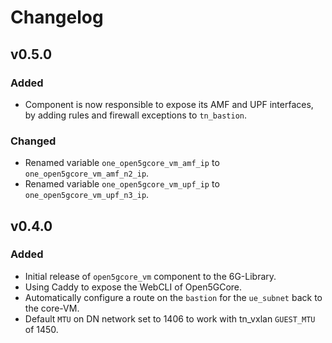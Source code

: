 # Changelog

## v0.5.0
### Added
- Component is now responsible to expose its AMF and UPF interfaces, by adding rules and firewall exceptions to `tn_bastion`.
### Changed
- Renamed variable `one_open5gcore_vm_amf_ip` to `one_open5gcore_vm_amf_n2_ip`.
- Renamed variable `one_open5gcore_vm_upf_ip` to `one_open5gcore_vm_upf_n3_ip`.

## v0.4.0
### Added
- Initial release of `open5gcore_vm` component to the 6G-Library.
- Using Caddy to expose the WebCLI of Open5GCore.
- Automatically configure a route on the `bastion` for the `ue_subnet` back to the core-VM.
- Default `MTU` on DN network set to 1406 to work with tn_vxlan `GUEST_MTU` of 1450.
